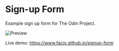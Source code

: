 # Sign-up Form

Example sign up form for The Odin Project.

![Preview](https://i.imgur.com/gwgJ6dz.png)

Live demo: https://www.facjs.github.io/signup-form
